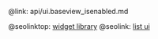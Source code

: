 @link: api/ui.baseview_isenabled.md

@seolinktop: [widget library](https://webix.com)
@seolink: [list ui](https://webix.com/widget/list/)